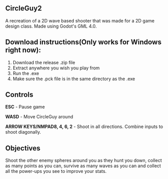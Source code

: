 ## CircleGuy2

A recreation of a 2D wave based shooter that was made for a 2D game design class. Made using Godot's GML 4.0.
## Download instructions(Only works for Windows right now):

1. Download the release .zip file
2. Extract anywhere you wish you play from
3. Run the .exe
4. Make sure the .pck file is in the same directory as the .exe

## Controls
**ESC** - Pause game  

**WASD** - Move CircleGuy around  

**ARROW KEYS/NMPAD8, 4, 6, 2** - Shoot in all directions. Combine inputs to shoot diagonally.

## Objectives
Shoot the other enemy spheres around you as they hunt you down, collect as many points as you can, survive as many waves as you can and collect
all the power-ups you see to improve your stats.
